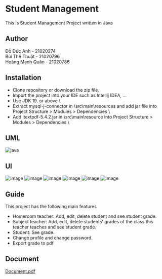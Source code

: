# Student Management
This is Student Management Project written in Java
## Author
Đỗ Đức Anh - 21020274 \
Bùi Thế Thuật - 21020796 \
Hoàng Mạnh Quân - 21020786 
## Installation
* Clone repository or download the zip file.
* Import the project into your IDE such as Intellij IDEA, ...
* Use JDK 19. or above \
* Extract mysql-j-connector in \src\main\resources and add jar file into Project Structure > Modules > Dependencies \
* Add itextpdf-5.4.2.jar in \src\main\resource into Project Structure > Modules > Dependencies \
## UML
![java](https://github.com/doducanh2411/StudentMN/assets/100185375/3b471331-c80f-48d8-bf7e-d8abf2088e3a)
## UI
![image](https://github.com/doducanh2411/StudentMN/assets/100185375/882cddb7-465c-4fa8-9985-b30dcfeede8d)
![image](https://github.com/doducanh2411/StudentMN/assets/100185375/697d5834-85fd-4060-b86c-40651e560fc7)
![image](https://github.com/doducanh2411/StudentMN/assets/100185375/12205f79-4ec6-4db1-ab22-7d6dcd8954a6)
![image](https://github.com/doducanh2411/StudentMN/assets/100185375/9538f2ac-a338-44b6-a4d7-309b2aada086)
![image](https://github.com/doducanh2411/StudentMN/assets/100185375/a220c021-bdc5-41cc-812c-35ec96294b20)
![image](https://github.com/doducanh2411/StudentMN/assets/100185375/b7626f67-5361-4d61-a023-28e09a4aa495)
## Guide
This project has the following main features 
* Homeroom teacher: Add, edit, delete student and see student grade.
* Subject teacher: Add, edit, delete students' grades of the class this teacher teaches anđ see student grade.
* Student: See grade.
* Change profile and change password.
* Export grade to pdf
## Document
[Document.pdf](https://github.com/doducanh2411/StudentMN/files/11472260/Document.pdf)

